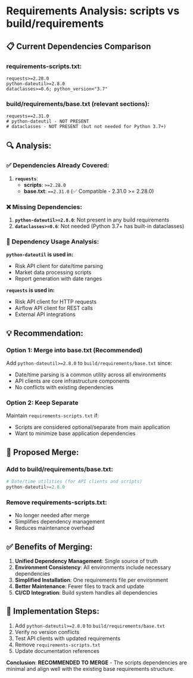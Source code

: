 # Requirements Analysis: scripts vs build/requirements

## 📋 **Current Dependencies Comparison**

### **requirements-scripts.txt:**
```
requests>=2.28.0
python-dateutil>=2.8.0
dataclasses>=0.6; python_version<"3.7"
```

### **build/requirements/base.txt (relevant sections):**
```
requests==2.31.0
# python-dateutil - NOT PRESENT
# dataclasses - NOT PRESENT (but not needed for Python 3.7+)
```

## 🔍 **Analysis:**

### ✅ **Dependencies Already Covered:**
1. **`requests`**: 
   - **scripts**: `>=2.28.0` 
   - **base.txt**: `==2.31.0` (✅ Compatible - 2.31.0 >= 2.28.0)

### ❌ **Missing Dependencies:**
1. **`python-dateutil>=2.8.0`**: Not present in any build requirements
2. **`dataclasses>=0.6`**: Not needed (Python 3.7+ has built-in dataclasses)

### 🎯 **Dependency Usage Analysis:**

**`python-dateutil` is used in:**
- Risk API client for date/time parsing
- Market data processing scripts
- Report generation with date ranges

**`requests` is used in:**
- Risk API client for HTTP requests
- Airflow API client for REST calls
- External API integrations

## 💡 **Recommendation:**

### **Option 1: Merge into base.txt (Recommended)**
Add `python-dateutil>=2.8.0` to `build/requirements/base.txt` since:
- Date/time parsing is a common utility across all environments
- API clients are core infrastructure components
- No conflicts with existing dependencies

### **Option 2: Keep Separate**
Maintain `requirements-scripts.txt` if:
- Scripts are considered optional/separate from main application
- Want to minimize base application dependencies

## 🔧 **Proposed Merge:**

### **Add to build/requirements/base.txt:**
```python
# Date/time utilities (for API clients and scripts)
python-dateutil>=2.8.0
```

### **Remove requirements-scripts.txt:**
- No longer needed after merge
- Simplifies dependency management
- Reduces maintenance overhead

## ✅ **Benefits of Merging:**

1. **Unified Dependency Management**: Single source of truth
2. **Environment Consistency**: All environments include necessary dependencies
3. **Simplified Installation**: One requirements file per environment
4. **Better Maintenance**: Fewer files to track and update
5. **CI/CD Integration**: Build system handles all dependencies

## 🚀 **Implementation Steps:**

1. Add `python-dateutil>=2.8.0` to `build/requirements/base.txt`
2. Verify no version conflicts
3. Test API clients with updated requirements
4. Remove `requirements-scripts.txt`
5. Update documentation references

**Conclusion**: **RECOMMENDED TO MERGE** - The scripts dependencies are minimal and align well with the existing base requirements structure.
